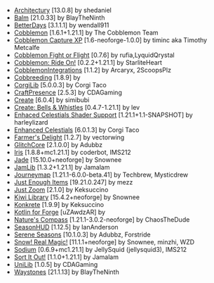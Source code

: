 - [Architectury](https://modrinth.com/mod/lhGA9TYQ) [13.0.8] by shedaniel
- [Balm](https://modrinth.com/mod/MBAkmtvl) [21.0.33] by BlayTheNinth
- [BetterDays](https://modrinth.com/mod/tPLE214j) [3.1.1.1] by wendall911
- [Cobblemon](https://modrinth.com/mod/MdwFAVRL) [1.6.1+1.21.1] by The Cobblemon Team
- [Cobblemon Capture XP](https://modrinth.com/mod/LBl4Qguc) [1.6-neoforge-1.0.0] by timinc aka Timothy Metcalfe
- [Cobblemon Fight or Flight](https://modrinth.com/mod/cTdIg5HZ) [0.7.6] by rufia,LyquidQrystal
- [Cobblemon: Ride On!](https://modrinth.com/mod/vXREhDPP) [0.2.2+1.21.1] by StarliteHeart
- [CobblemonIntegrations](https://modrinth.com/mod/NPCfuUI4) [1.1.2] by Arcaryx, 2ScoopsPlz
- [Cobbreeding](https://modrinth.com/mod/ItmVb4zY) [1.8.9] by 
- [CorgiLib](https://modrinth.com/mod/ziOp6EO8) [5.0.0.3] by Corgi Taco
- [CraftPresence](https://modrinth.com/mod/DFqQfIBR) [2.5.3] by CDAGaming
- [Create](https://modrinth.com/mod/LNytGWDc) [6.0.4] by simibubi
- [Create: Bells & Whistles](https://modrinth.com/mod/gJ5afkVv) [0.4.7-1.21.1] by lev
- [Enhaced Celestials Shader Support](https://modrinth.com/mod/4yCR7xwF) [1.21.1+1.1-SNAPSHOT] by harleylizard
- [Enhanced Celestials](https://modrinth.com/mod/2rL16t1O) [6.0.1.3] by Corgi Taco
- [Farmer's Delight](https://modrinth.com/mod/R2OftAxM) [1.2.7] by vectorwing
- [GlitchCore](https://modrinth.com/mod/s3dmwKy5) [2.1.0.0] by Adubbz
- [Iris](https://modrinth.com/mod/YL57xq9U) [1.8.8+mc1.21.1] by coderbot, IMS212
- [Jade](https://modrinth.com/mod/nvQzSEkH) [15.10.0+neoforge] by Snownee
- [JamLib](https://modrinth.com/mod/IYY9Siz8) [1.3.2+1.21.1] by Jamalam
- [Journeymap](https://modrinth.com/mod/lfHFW1mp) [1.21.1-6.0.0-beta.41] by Techbrew, Mysticdrew
- [Just Enough Items](https://modrinth.com/mod/u6dRKJwZ) [19.21.0.247] by mezz
- [Just Zoom](https://modrinth.com/mod/iAiqcykM) [2.1.0] by Keksuccino
- [Kiwi Library](https://modrinth.com/mod/ufdDoWPd) [15.4.2+neoforge] by Snownee
- [Konkrete](https://modrinth.com/mod/J81TRJWm) [1.9.9] by Keksuccino
- [Kotlin for Forge](https://modrinth.com/mod/ordsPcFz) [uZAwdzAR] by 
- [Nature's Compass](https://modrinth.com/mod/fPetb5Kh) [1.21.1-3.0.2-neoforge] by ChaosTheDude
- [SeasonHUD](https://modrinth.com/mod/VNjUn3NA) [1.12.5] by IanAnderson
- [Serene Seasons](https://modrinth.com/mod/e0bNACJD) [10.1.0.3] by Adubbz, Forstride
- [Snow! Real Magic!](https://modrinth.com/mod/iJNje1E8) [11.1.1+neoforge] by Snownee, minzhi, WZD
- [Sodium](https://modrinth.com/mod/AANobbMI) [0.6.9+mc1.21.1] by JellySquid (jellysquid3), IMS212
- [Sort It Out!](https://modrinth.com/mod/jcOSOvm1) [1.1.0+1.21.1] by Jamalam
- [UniLib](https://modrinth.com/mod/nT86WUER) [1.0.5] by CDAGaming
- [Waystones](https://modrinth.com/mod/LOpKHB2A) [21.1.13] by BlayTheNinth